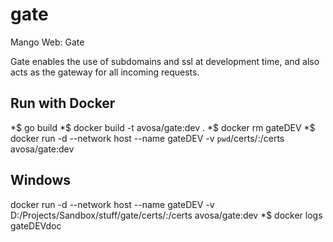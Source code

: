 # gate
Mango Web: Gate

Gate enables the use of subdomains and ssl at development time, and also acts as the gateway for all incoming requests.

## Run with Docker
*$ go build
*$ docker build -t avosa/gate:dev .
*$ docker rm gateDEV
*$ docker run -d --network host --name gateDEV -v `pwd`/certs/:/certs avosa/gate:dev
  ## Windows
docker run -d --network host --name gateDEV -v D:/Projects/Sandbox/stuff/gate/certs/:/certs avosa/gate:dev
*$ docker logs gateDEVdoc